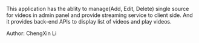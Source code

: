 This application has the ablity to manage(Add, Edit, Delete) single source for videos in admin panel and provide streaming service to client side.
And it provides back-end APIs to display list of videos and play videos.

Author: ChengXin Li
